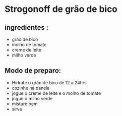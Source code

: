 # Strogonoff de grão de bico

## ingredientes :

- grão de bico
- molho de tomate
- creme de leite
- milho verde



## Modo de preparo: 

- Hidrate o grão de bico de 12 a 24hrs
- cozinhe na panela
- jogue o creme de leite e o molho de tomate
- jogue o milho verde
- misture bem
- sirva